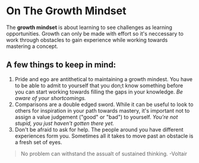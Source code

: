   # On The Growth Mindset
  
  The **growth mindset** is about learning to see challenges as learning opportunities. Growth can only be made with effort so it's neccessary to work through obstacles to gain experience while working towards mastering a concept.
  
  ## A few things to keep in mind:
  
  1. Pride and ego are antithetical to maintaining a growth mindest. You have to be able to admit to yourself that you don;t know something before you can start working towards filling the gaps in your knowledge. _Be aware of your shortcomings._
  2. Comparisons are a double edged sword. While it can be useful to look to others for inspiration in your path towards mastery, it's important not to assign a value judgement ("good" or "bad") to yourself. _You're not stupid, you just haven't gotten there yet._
  3. Don't be afraid to ask for help. The people around you have different experiences form you. Sometimes all it takes to move past an obstacle is a fresh set of eyes.

> No problem can withstand the assualt of sustained thinking. -Voltair
  
  
